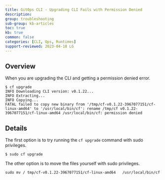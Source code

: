 ```yaml
---
title: GitOps CLI - Upgrading CLI Fails with Permission Denied
description: 
group: troubleshooting
sub-group: kb-articles
toc: true
kb: true
common: false
categories: [CLI, Ops, Runtimes]
support-reviewed: 2023-04-18 LG
---
```


## Overview

When you are upgrading the CLI and getting a permission denied error.

    
    
    $ cf upgrade
    INFO Downloading CLI version: v0.1.22...
    INFO Extracting...
    INFO Copying...
    FATAL failed to copy new binary from '/tmp/cf-v0.1.22-3967077151/cf-linux-amd64' to '/usr/local/bin/cf': rename /tmp/cf v0.1.22-3967077151/cf-linux-amd64 /usr/local/bin/cf: permission denied
    

## Details

The first option is to try running the `cf upgrade` command with sudo
privileges.

    
    
    $ sudo cf upgrade

The other option is to move the files yourself with sudo privileges.

    
    
    sudo mv / tmp/cf-v0.1.22-3967077151/cf-linux-amd64   /usr/local/bin/cf 

